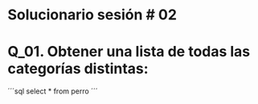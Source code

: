 # Solucionario sesión # 02

# Q_01. Obtener una lista de todas las categorías distintas:

´´´sql
select *
from perro
´´´
